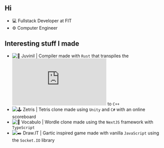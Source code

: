 
## Hi

- 💻 Fullstack Developer at FIT
- ⚙️ Computer Engineer

## Interesting stuff I made
- ![🦀 Juvinil](https://github.com/vininew921/juvinil) | Compiler made with `Rust` that transpiles the ![source language](https://github.com/vininew921/juvinil/blob/main/SOURCE_LANGUAGE.md) to `C++` 
- ![🕹️ Zetris](https://github.com/vininew921/Zetris) | Tetris clone made using `Unity` and `C#` with an online scoreboard
- ![🧩 Vocabulo](https://github.com/vininew921/vocabulo) | Wordle clone made using the `NextJS` framework with `TypeScript`
- ![✒️ Draw.IT](https://github.com/vininew921/draw.it) | Gartic inspired game made with vanilla `JavaScript` using the `Socket.IO` library
